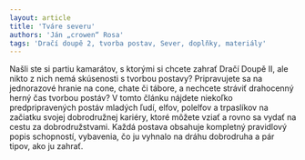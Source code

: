 ```yaml
---
layout: article
title: 'Tváre severu'
authors: 'Ján „crowen“ Rosa'
tags: 'Dračí doupě 2, tvorba postav, Sever, doplňky, materiály'
---
```


Našli ste si partiu kamarátov, s ktorými si chcete zahrať Dračí Doupě II,
ale nikto z nich nemá skúsenosti s tvorbou postavy? Pripravujete sa na
jednorazové hranie na cone, chate či tábore, a nechcete stráviť drahocenný
herný čas tvorbou postáv? V tomto článku nájdete niekoľko predpripravených
postáv mladých ľudí, elfov, polelfov a trpaslíkov na začiatku
svojej dobrodružnej kariéry, ktoré môžete vziať a rovno sa vydať na cestu
za dobrodružstvami. Každá postava obsahuje kompletný pravidlový popis
schopností, vybavenia, čo ju vyhnalo na dráhu dobrodruha a pár tipov, ako
ju zahrať.
